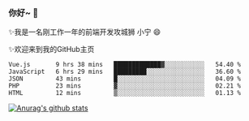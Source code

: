 ### 你好~  👋

✨我是一名刚工作一年的前端开发攻城狮 小宁 😄

✨欢迎来到我的GitHub主页
<!--
**7148505/7148505** is a ✨ _special_ ✨ repository because its `README.md` (this file) appears on your GitHub profile.

Here are some ideas to get you started:

- 🔭 I’m currently working on ...
- 🌱 I’m currently learning ...
- 👯 I’m looking to collaborate on ...
- 🤔 I’m looking for help with ...
- 💬 Ask me about ...
- 📫 How to reach me: ...
- 😄 Pronouns: ...
- ⚡ Fun fact: ...
-->

<!--START_SECTION:waka-->
```text
Vue.js       9 hrs 38 mins   █████████████▓░░░░░░░░░░░   54.40 % 
JavaScript   6 hrs 29 mins   █████████░░░░░░░░░░░░░░░░   36.60 % 
JSON         43 mins         █░░░░░░░░░░░░░░░░░░░░░░░░   04.09 % 
PHP          23 mins         ▓░░░░░░░░░░░░░░░░░░░░░░░░   02.21 % 
HTML         12 mins         ▒░░░░░░░░░░░░░░░░░░░░░░░░   01.13 % 
```
<!--END_SECTION:waka-->

[![Anurag's github stats](https://github-readme-stats.vercel.app/api?username=ZhangNing-debug)](https://github.com/anuraghazra/github-readme-stats)
